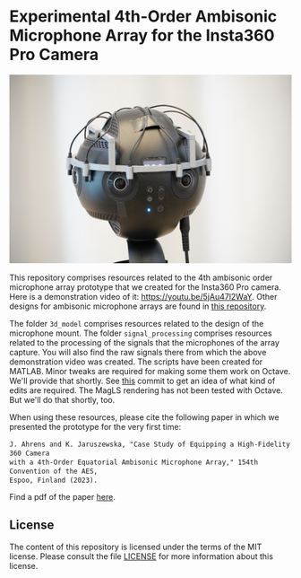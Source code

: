 # Experimental 4th-Order Ambisonic Microphone Array for the Insta360 Pro Camera

![prototype](pics/prototype.jpg "prototype")

This repository comprises resources related to the 4th ambisonic order microphone array prototype that we created for the Insta360 Pro camera. Here is a demonstration video of it: https://youtu.be/5jAu47l2WaY. Other designs for ambisonic microphone arrays are found in [this repository](https://github.com/AppliedAcousticsChalmers/ambisonic-microphone-arrays).

The folder `3d_model` comprises resources related to the design of the microphone mount. The folder `signal_processing` comprises resources related to the processing of the signals that the microphones of the array capture. You will also find the raw signals there from which the above demonstration video was created.  The scripts have been created for MATLAB. Minor tweaks are required for making some them work on Octave. We'll provide that shortly. See [this](https://github.com/AppliedAcousticsChalmers/ambisonic-encoding/commit/76088d25df88498b9505526ae59e62d48b10267b) commit to get an idea of what kind of edits are required. The MagLS rendering has not been tested with Octave. But we'll do that shortly, too.

When using these resources, please cite the following paper in which we presented the prototype for the very first time:

    J. Ahrens and K. Jaruszewska, "Case Study of Equipping a High-Fidelity 360 Camera 
    with a 4th-Order Equatorial Ambisonic Microphone Array," 154th Convention of the AES, 
    Espoo, Finland (2023). 
    
Find a pdf of the paper [here](https://research.chalmers.se/publication/535721/file/535721_Fulltext.pdf).

## License
The content of this repository is licensed under the terms of the MIT license. Please consult the file [LICENSE](LICENSE) for more information about this license.